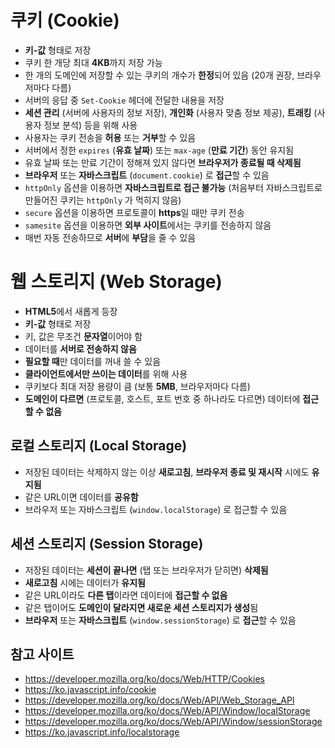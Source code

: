 # 쿠키 (Cookie)
- **키-값** 형태로 저장
- 쿠키 한 개당 최대 **4KB**까지 저장 가능
- 한 개의 도메인에 저장할 수 있는 쿠키의 개수가 **한정**되어 있음 (20개 권장, 브라우저마다 다름)
- 서버의 응답 중 `Set-Cookie` 헤더에 전달한 내용을 저장
- **세션 관리** (서버에 사용자의 정보 저장), **개인화** (사용자 맞춤 정보 제공), **트래킹** (사용자 정보 분석) 등을 위해 사용
- 사용자는 쿠키 전송을 **허용** 또는 **거부**할 수 있음
- 서버에서 정한 `expires` (**유효 날짜**) 또는 `max-age` (**만료 기간**) 동안 유지됨
- 유효 날짜 또는 만료 기간이 정해져 있지 않다면 **브라우저가 종료될 때 삭제됨**
- **브라우저** 또는 **자바스크립트** (`document.cookie`) 로 **접근**할 수 있음
- `httpOnly` 옵션을 이용하면 **자바스크립트로 접근 불가능** (처음부터 자바스크립트로 만들어진 쿠키는 `httpOnly` 가 먹히지 않음)
- `secure` 옵션을 이용하면 프로토콜이 **https**일 때만 쿠키 전송
- `samesite` 옵션을 이용하면 **외부 사이트**에서는 쿠키를 전송하지 않음
- 매번 자동 전송하므로 **서버**에 **부담**을 줄 수 있음

# 웹 스토리지 (Web Storage)
- **HTML5**에서 새롭게 등장
- **키-값** 형태로 저장
- 키, 값은 무조건 **문자열**이어야 함
- 데이터를 **서버로 전송하지 않음**
- **필요할 때**만 데이터를 꺼내 쓸 수 있음
- **클라이언트에서만 쓰이는 데이터**를 위해 사용
- 쿠키보다 최대 저장 용량이 큼 (보통 **5MB**, 브라우저마다 다름)
- **도메인이 다르면** (프로토콜, 호스트, 포트 번호 중 하나라도 다르면) 데이터에 **접근할 수 없음**

## 로컬 스토리지 (Local Storage)
- 저장된 데이터는 삭제하지 않는 이상 **새로고침**, **브라우저 종료 및 재시작** 시에도 **유지됨**
- 같은 URL이면 데이터를 **공유함**
- 브라우저 또는 자바스크립트 (`window.localStorage`) 로 접근할 수 있음

## 세션 스토리지 (Session Storage)
- 저장된 데이터는 **세션이 끝나면** (탭 또는 브라우저가 닫히면) **삭제됨**
- **새로고침** 시에는 데이터가 **유지됨**
- 같은 URL이라도 **다른 탭**이라면 데이터에 **접근할 수 없음**
- 같은 탭이어도 **도메인이 달라지면 새로운 세션 스토리지가 생성**됨
- **브라우저** 또는 **자바스크립트** (`window.sessionStorage`) 로 **접근**할 수 있음

## 참고 사이트
- https://developer.mozilla.org/ko/docs/Web/HTTP/Cookies
- https://ko.javascript.info/cookie
- https://developer.mozilla.org/ko/docs/Web/API/Web_Storage_API
- https://developer.mozilla.org/ko/docs/Web/API/Window/localStorage
- https://developer.mozilla.org/ko/docs/Web/API/Window/sessionStorage
- https://ko.javascript.info/localstorage